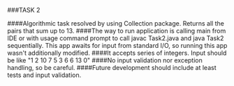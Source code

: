 ###TASK 2 

####Algorithmic task resolved by using Collection package. Returns all the pairs that sum up to 13.
####The way to run application is calling main from IDE or with usage command prompt to call javac Task2.java and java Task2 sequentially. This app awaits for input from standard I/O, so running this app wasn't additionally modified.
####It accepts series of integers. Input should be like "1 2 10 7 5 3 6 6 13 0"
####No input validation nor exception handling, so be careful.
####Future development should include at least tests and input validation.  